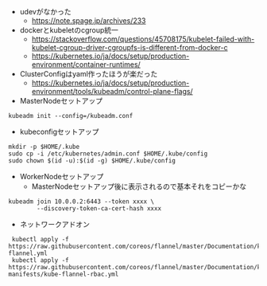 - udevがなかった
  - https://note.spage.jp/archives/233
- dockerとkubeletのcgroup統一
  - https://stackoverflow.com/questions/45708175/kubelet-failed-with-kubelet-cgroup-driver-cgroupfs-is-different-from-docker-c
  - https://kubernetes.io/ja/docs/setup/production-environment/container-runtimes/
- ClusterConfigはyaml作ったほうが楽だった
  - https://kubernetes.io/ja/docs/setup/production-environment/tools/kubeadm/control-plane-flags/
- MasterNodeセットアップ
```
kubeadm init --config=/kubeadm.conf
```
- kubeconfigセットアップ
```
mkdir -p $HOME/.kube
sudo cp -i /etc/kubernetes/admin.conf $HOME/.kube/config
sudo chown $(id -u):$(id -g) $HOME/.kube/config
```
- WorkerNodeセットアップ
  - MasterNodeセットアップ後に表示されるので基本それをコピーかな
```
kubeadm join 10.0.0.2:6443 --token xxxx \
        --discovery-token-ca-cert-hash xxxx
```
- ネットワークアドオン
```
 kubectl apply -f https://raw.githubusercontent.com/coreos/flannel/master/Documentation/kube-flannel.yml
 kubectl apply -f https://raw.githubusercontent.com/coreos/flannel/master/Documentation/k8s-manifests/kube-flannel-rbac.yml
```